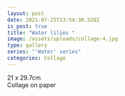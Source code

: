 ```yaml
---
layout: post
date: 2021-07-25T13:54:30.528Z
is_post: true
title: "Water lilies "
image: /assets/uploads/collage-4.jpg
type: gallery
series: "'Water' series"
categories: Collage
---
```

21 x 29.7cm\
Collage on paper